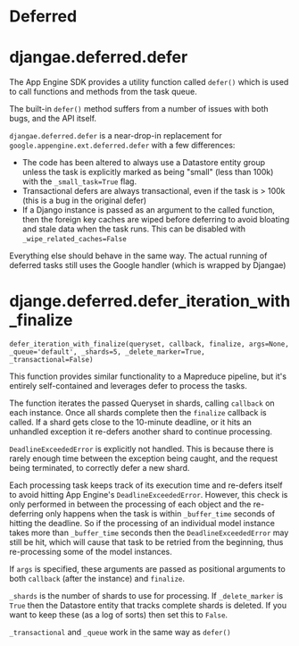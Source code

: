 # Deferred

# djangae.deferred.defer

The App Engine SDK provides a utility function called `defer()` which is used to call
functions and methods from the task queue.

The built-in `defer()` method suffers from a number of issues with both bugs, and the API itself.

`djangae.deferred.defer` is a near-drop-in replacement for `google.appengine.ext.deferred.defer` with a few differences:

 - The code has been altered to always use a Datastore entity group unless the task is explicitly marked as being "small" (less than 100k) with the `_small_task=True` flag.
 - Transactional defers are always transactional, even if the task is > 100k (this is a bug in the original defer)
 - If a Django instance is passed as an argument to the called function, then the foreign key caches are wiped before
   deferring to avoid bloating and stale data when the task runs. This can be disabled with `_wipe_related_caches=False`

Everything else should behave in the same way. The actual running of deferred tasks still uses the Google handler (which is wrapped by Djangae)

# djange.deferred.defer_iteration_with_finalize

`defer_iteration_with_finalize(queryset, callback, finalize, args=None, _queue='default', _shards=5, _delete_marker=True, _transactional=False)`

This function provides similar functionality to a Mapreduce pipeline, but it's entirely self-contained and leverages
defer to process the tasks.

The function iterates the passed Queryset in shards, calling `callback` on each instance. Once all shards complete then
the `finalize` callback is called. If a shard gets close to the 10-minute deadline, or it hits an unhandled exception it re-defers another shard to continue processing.

`DeadlineExceededError` is explicitly not handled. This is because there is rarely enough time between the exception being caught, and the request being terminated, to correctly defer a new shard.

Each processing task keeps track of its execution time and re-defers itself to avoid hitting App Engine's `DeadlineExceededError`. However, this check is only performed in between the processing of each object and the re-deferring only happens when the task is within `_buffer_time` seconds of hitting the deadline. So if the processing of an individual model instance takes more than `_buffer_time` seconds then the `DeadlineExceededError` may still be hit, which will cause that task to be retried from the beginning, thus re-processing some of the model instances.

If `args` is specified, these arguments are passed as positional arguments to both `callback` (after the instance) and `finalize`.

`_shards` is the number of shards to use for processing. If `_delete_marker` is `True` then the Datastore entity that
tracks complete shards is deleted. If you want to keep these (as a log of sorts) then set this to `False`.

`_transactional` and `_queue` work in the same way as `defer()`